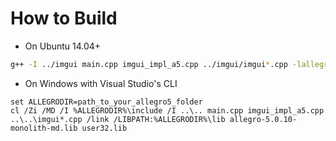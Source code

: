 
# How to Build

- On Ubuntu 14.04+

```bash
g++ -I ../imgui main.cpp imgui_impl_a5.cpp ../imgui/imgui*.cpp -lallegro -lallegro_primitives
```

- On Windows with Visual Studio's CLI

```
set ALLEGRODIR=path_to_your_allegro5_folder
cl /Zi /MD /I %ALLEGRODIR%\include /I ..\.. main.cpp imgui_impl_a5.cpp ..\..\imgui*.cpp /link /LIBPATH:%ALLEGRODIR%\lib allegro-5.0.10-monolith-md.lib user32.lib
```
